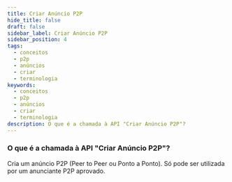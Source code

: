 ```yaml
---
title: Criar Anúncio P2P
hide_title: false
draft: false
sidebar_label: Criar Anúncio P2P
sidebar_position: 4
tags:
  - conceitos
  - p2p
  - anúncios
  - criar
  - terminologia
keywords:
  - conceitos
  - p2p
  - anúncios
  - criar
  - terminologia
description: O que é a chamada à API "Criar Anúncio P2P"?
---
```


### O que é a chamada à API "Criar Anúncio P2P"?

Cria um anúncio P2P (Peer to Peer ou Ponto a Ponto). Só pode ser utilizada por um anunciante P2P aprovado.
